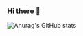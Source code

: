 ### Hi there 👋

![Anurag's GitHub stats](https://github-readme-stats.vercel.app/api?username=Francisco-SP3&show_icons=true&theme=holi)

<!--
**Francisco-SP3/Francisco-SP3** is a ✨ _special_ ✨ repository because its `README.md` (this file) appears on your GitHub profile.

Here are some ideas to get you started:

- 🔭 I’m currently working on ...
- 🌱 I’m currently learning ...
- 👯 I’m looking to collaborate on ...
- 🤔 I’m looking for help with ...
- 💬 Ask me about ...
- 📫 How to reach me: ...
- 😄 Pronouns: ...
- ⚡ Fun fact: ...
-->
